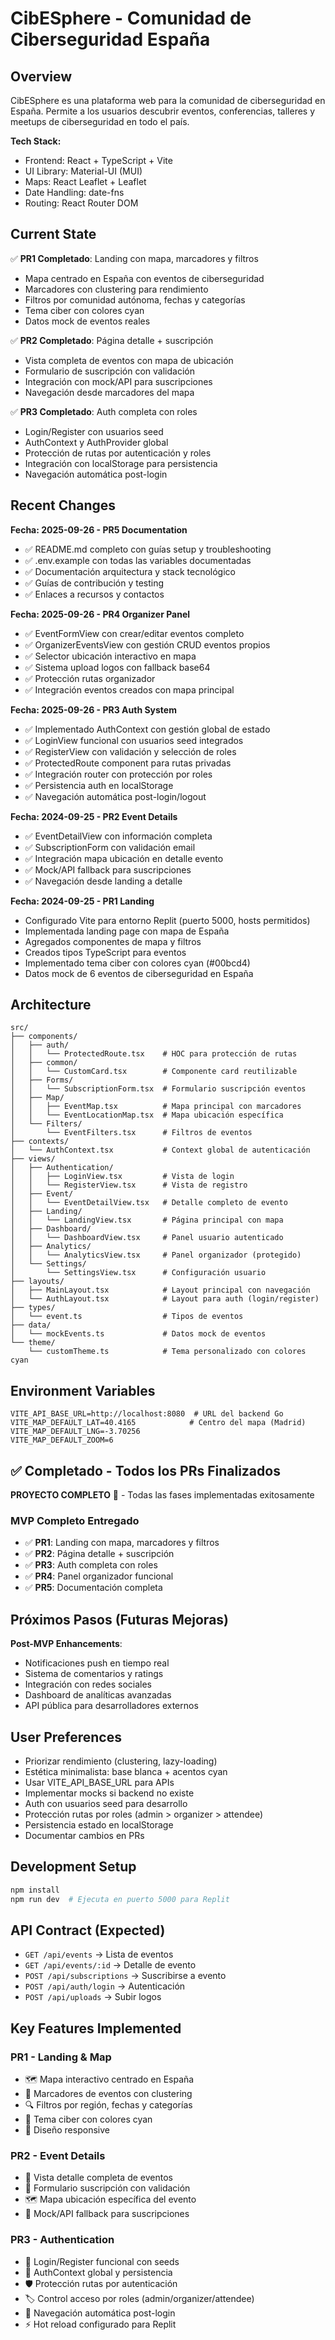 # CibESphere - Comunidad de Ciberseguridad España

## Overview
CibESphere es una plataforma web para la comunidad de ciberseguridad en España. Permite a los usuarios descubrir eventos, conferencias, talleres y meetups de ciberseguridad en todo el país.

**Tech Stack:**
- Frontend: React + TypeScript + Vite
- UI Library: Material-UI (MUI) 
- Maps: React Leaflet + Leaflet
- Date Handling: date-fns
- Routing: React Router DOM

## Current State
✅ **PR1 Completado**: Landing con mapa, marcadores y filtros
- Mapa centrado en España con eventos de ciberseguridad
- Marcadores con clustering para rendimiento
- Filtros por comunidad autónoma, fechas y categorías
- Tema ciber con colores cyan
- Datos mock de eventos reales

✅ **PR2 Completado**: Página detalle + suscripción
- Vista completa de eventos con mapa de ubicación
- Formulario de suscripción con validación
- Integración con mock/API para suscripciones
- Navegación desde marcadores del mapa

✅ **PR3 Completado**: Auth completa con roles
- Login/Register con usuarios seed
- AuthContext y AuthProvider global
- Protección de rutas por autenticación y roles
- Integración con localStorage para persistencia
- Navegación automática post-login

## Recent Changes
**Fecha: 2025-09-26 - PR5 Documentation**
- ✅ README.md completo con guías setup y troubleshooting
- ✅ .env.example con todas las variables documentadas
- ✅ Documentación arquitectura y stack tecnológico
- ✅ Guías de contribución y testing
- ✅ Enlaces a recursos y contactos

**Fecha: 2025-09-26 - PR4 Organizer Panel** 
- ✅ EventFormView con crear/editar eventos completo
- ✅ OrganizerEventsView con gestión CRUD eventos propios
- ✅ Selector ubicación interactivo en mapa
- ✅ Sistema upload logos con fallback base64
- ✅ Protección rutas organizador
- ✅ Integración eventos creados con mapa principal

**Fecha: 2025-09-26 - PR3 Auth System**
- ✅ Implementado AuthContext con gestión global de estado
- ✅ LoginView funcional con usuarios seed integrados  
- ✅ RegisterView con validación y selección de roles
- ✅ ProtectedRoute component para rutas privadas
- ✅ Integración router con protección por roles
- ✅ Persistencia auth en localStorage
- ✅ Navegación automática post-login/logout

**Fecha: 2024-09-25 - PR2 Event Details**
- ✅ EventDetailView con información completa
- ✅ SubscriptionForm con validación email
- ✅ Integración mapa ubicación en detalle evento
- ✅ Mock/API fallback para suscripciones
- ✅ Navegación desde landing a detalle

**Fecha: 2024-09-25 - PR1 Landing**
- Configurado Vite para entorno Replit (puerto 5000, hosts permitidos)
- Implementada landing page con mapa de España
- Agregados componentes de mapa y filtros
- Creados tipos TypeScript para eventos
- Implementado tema ciber con colores cyan (#00bcd4)
- Datos mock de 6 eventos de ciberseguridad en España

## Architecture
```
src/
├── components/
│   ├── auth/
│   │   └── ProtectedRoute.tsx    # HOC para protección de rutas
│   ├── common/
│   │   └── CustomCard.tsx        # Componente card reutilizable
│   ├── Forms/
│   │   └── SubscriptionForm.tsx  # Formulario suscripción eventos
│   ├── Map/
│   │   ├── EventMap.tsx          # Mapa principal con marcadores
│   │   └── EventLocationMap.tsx  # Mapa ubicación específica
│   └── Filters/
│       └── EventFilters.tsx      # Filtros de eventos
├── contexts/
│   └── AuthContext.tsx           # Context global de autenticación
├── views/
│   ├── Authentication/
│   │   ├── LoginView.tsx         # Vista de login
│   │   └── RegisterView.tsx      # Vista de registro
│   ├── Event/
│   │   └── EventDetailView.tsx   # Detalle completo de evento
│   ├── Landing/
│   │   └── LandingView.tsx       # Página principal con mapa
│   ├── Dashboard/
│   │   └── DashboardView.tsx     # Panel usuario autenticado
│   ├── Analytics/
│   │   └── AnalyticsView.tsx     # Panel organizador (protegido)
│   └── Settings/
│       └── SettingsView.tsx      # Configuración usuario
├── layouts/
│   ├── MainLayout.tsx            # Layout principal con navegación
│   └── AuthLayout.tsx            # Layout para auth (login/register)
├── types/
│   └── event.ts                  # Tipos de eventos
├── data/
│   └── mockEvents.ts             # Datos mock de eventos
└── theme/
    └── customTheme.ts            # Tema personalizado con colores cyan
```

## Environment Variables
```
VITE_API_BASE_URL=http://localhost:8080  # URL del backend Go
VITE_MAP_DEFAULT_LAT=40.4165            # Centro del mapa (Madrid)
VITE_MAP_DEFAULT_LNG=-3.70256
VITE_MAP_DEFAULT_ZOOM=6
```

## ✅ Completado - Todos los PRs Finalizados
**PROYECTO COMPLETO** 🎉 - Todas las fases implementadas exitosamente

### **MVP Completo Entregado**
- ✅ **PR1**: Landing con mapa, marcadores y filtros
- ✅ **PR2**: Página detalle + suscripción  
- ✅ **PR3**: Auth completa con roles
- ✅ **PR4**: Panel organizador funcional
- ✅ **PR5**: Documentación completa

## Próximos Pasos (Futuras Mejoras)
**Post-MVP Enhancements**:
- Notificaciones push en tiempo real
- Sistema de comentarios y ratings
- Integración con redes sociales
- Dashboard de analíticas avanzadas
- API pública para desarrolladores externos

## User Preferences
- Priorizar rendimiento (clustering, lazy-loading)
- Estética minimalista: base blanca + acentos cyan
- Usar VITE_API_BASE_URL para APIs
- Implementar mocks si backend no existe
- Auth con usuarios seed para desarrollo
- Protección rutas por roles (admin > organizer > attendee)
- Persistencia estado en localStorage
- Documentar cambios en PRs

## Development Setup
```bash
npm install
npm run dev  # Ejecuta en puerto 5000 para Replit
```

## API Contract (Expected)
- `GET /api/events` → Lista de eventos
- `GET /api/events/:id` → Detalle de evento  
- `POST /api/subscriptions` → Suscribirse a evento
- `POST /api/auth/login` → Autenticación
- `POST /api/uploads` → Subir logos

## Key Features Implemented
### PR1 - Landing & Map
- 🗺️ Mapa interactivo centrado en España
- 📍 Marcadores de eventos con clustering
- 🔍 Filtros por región, fechas y categorías
- 🎨 Tema ciber con colores cyan
- 📱 Diseño responsive

### PR2 - Event Details
- 📄 Vista detalle completa de eventos
- 📧 Formulario suscripción con validación
- 🗺️ Mapa ubicación específica del evento
- 🔄 Mock/API fallback para suscripciones

### PR3 - Authentication
- 🔐 Login/Register funcional con seeds
- 👤 AuthContext global y persistencia
- 🛡️ Protección rutas por autenticación
- 🏷️ Control acceso por roles (admin/organizer/attendee)
- 🔄 Navegación automática post-login
- ⚡ Hot reload configurado para Replit